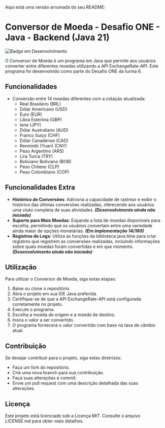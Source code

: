 
  
Aqui está uma versão arrumada do seu README:

# Conversor de Moeda - Desafio ONE - Java - Backend (Java 21)

![Badge em Desenvolvimento](http://img.shields.io/static/v1?label=STATUS&message=EM%20DESENVOLVIMENTO&color=GREEN&style=for-the-badge)


O Conversor de Moeda é um programa em Java que permite aos usuários converter entre diferentes moedas utilizando a API ExchangeRate-API. Este programa foi desenvolvido como parte do Desafio ONE da turma 6.

## Funcionalidades

-   Conversão entre 14 moedas diferentes com a cotação atualizada:
    -   Real Brasileiro (BRL)
    -   Dólar Americano (USD)
    -   Euro (EUR)
    -   Libra Esterlina (GBP)
    -   Iene (JPY)
    -   Dólar Australiano (AUD)
    -   Franco Suíço (CHF)
    -   Dólar Canadense (CAD)
    -   Renminbi (Yuan) (CNY)
    -   Peso Argentino (ARS)
    -   Lira Turca (TRY)
    -   Boliviano Boliviano (BOB)
    -   Peso Chileno (CLP)
    -   Peso Colombiano (COP)

## Funcionalidades Extra

-   **Histórico de Conversões**: Adiciona a capacidade de rastrear e exibir o histórico das últimas conversões realizadas, oferecendo aos usuários uma visão completa de suas atividades.  ***(Desenvolvimento ainda não iniciado)***
-   **Suporte para Mais Moedas**: Expande a lista de moedas disponíveis para escolha, permitindo que os usuários convertam entre uma variedade ainda maior de opções monetárias. ***(Em implementação 14/160)***
-   **Registros de Logs**: Utiliza as funções da biblioteca java.time para criar registros que registrem as conversões realizadas, incluindo informações sobre quais moedas foram convertidas e em que momento. ***(Desenvolvimento ainda não iniciado)***

## Utilização

Para utilizar o Conversor de Moeda, siga estas etapas:

1.  Baixe ou clone o repositório.
2.  Abra o projeto em sua IDE Java preferida.
3.  Certifique-se de que a API ExchangeRate-API está configurada corretamente no projeto.
4.  Execute o programa.
5.  Escolha a moeda de origem e a moeda de destino.
6.  Insira o valor a ser convertido.
7.  O programa fornecerá o valor convertido com base na taxa de câmbio atual.

## Contribuição

Se desejar contribuir para o projeto, siga estas diretrizes:

-   Faça um fork do repositório.
-   Crie uma nova branch para sua contribuição.
-   Faça suas alterações e commit.
-   Envie um pull request com uma descrição detalhada das suas alterações.

## Licença

Este projeto está licenciado sob a Licença MIT. Consulte o arquivo LICENSE.md para obter mais detalhes.
